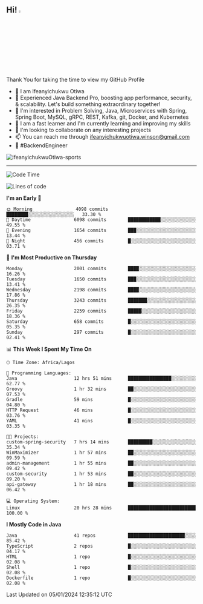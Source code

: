 <!-- BLOG-POST-LIST:START --><!-- BLOG-POST-LIST:END -->

## Hi! <img src="https://media.giphy.com/media/hvRJCLFzcasrR4ia7z/giphy.gif" width="4%"> 

Thank You for taking the time to view my GitHub Profile

- 👋 I am Ifeanyichukwu Otiwa
- 🚀 Experienced Java Backend Pro, boosting app performance, security, & scalability. Let's build something extraordinary together!
- 👀 I'm interested in Problem Solving, Java, Microservices with Spring, Spring Boot, MySQL, gRPC, REST, Kafka, git, Docker, and Kubernetes
- 🌱 I am a fast learner and I'm currently learning and improving my skills
- 💞️ I'm looking to collaborate on any interesting projects
- 📫 You can reach me through ifeanyichukwuotiwa.winson@gmail.com
- 🚀 #BackendEngineer

<p align="left" marginTop="10px"> <img src="https://komarev.com/ghpvc/?username=ifeanyichukwuOtiwa-sports&label=Profile%20views&color=0e75b6&style=for-the-badge" alt="ifeanyichukwuOtiwa-sports" /> </p>

***

<!--START_SECTION:waka-->
![Code Time](http://img.shields.io/badge/Code%20Time-2%2C073%20hrs%207%20mins-blue)

![Lines of code](https://img.shields.io/badge/From%20Hello%20World%20I%27ve%20Written-4.6%20million%20lines%20of%20code-blue)

**I'm an Early 🐤** 

```text
🌞 Morning                4098 commits        ████████░░░░░░░░░░░░░░░░░   33.30 % 
🌆 Daytime                6098 commits        ████████████░░░░░░░░░░░░░   49.55 % 
🌃 Evening                1654 commits        ███░░░░░░░░░░░░░░░░░░░░░░   13.44 % 
🌙 Night                  456 commits         █░░░░░░░░░░░░░░░░░░░░░░░░   03.71 % 
```
📅 **I'm Most Productive on Thursday** 

```text
Monday                   2001 commits        ████░░░░░░░░░░░░░░░░░░░░░   16.26 % 
Tuesday                  1650 commits        ███░░░░░░░░░░░░░░░░░░░░░░   13.41 % 
Wednesday                2198 commits        ████░░░░░░░░░░░░░░░░░░░░░   17.86 % 
Thursday                 3243 commits        ███████░░░░░░░░░░░░░░░░░░   26.35 % 
Friday                   2259 commits        █████░░░░░░░░░░░░░░░░░░░░   18.36 % 
Saturday                 658 commits         █░░░░░░░░░░░░░░░░░░░░░░░░   05.35 % 
Sunday                   297 commits         █░░░░░░░░░░░░░░░░░░░░░░░░   02.41 % 
```


📊 **This Week I Spent My Time On** 

```text
🕑︎ Time Zone: Africa/Lagos

💬 Programming Languages: 
Java                     12 hrs 51 mins      ████████████████░░░░░░░░░   62.77 % 
Groovy                   1 hr 32 mins        ██░░░░░░░░░░░░░░░░░░░░░░░   07.53 % 
Gradle                   59 mins             █░░░░░░░░░░░░░░░░░░░░░░░░   04.80 % 
HTTP Request             46 mins             █░░░░░░░░░░░░░░░░░░░░░░░░   03.76 % 
YAML                     41 mins             █░░░░░░░░░░░░░░░░░░░░░░░░   03.35 % 

🐱‍💻 Projects: 
custom-spring-security   7 hrs 14 mins       █████████░░░░░░░░░░░░░░░░   35.34 % 
WinMaximizer             1 hr 57 mins        ██░░░░░░░░░░░░░░░░░░░░░░░   09.59 % 
admin-management         1 hr 55 mins        ██░░░░░░░░░░░░░░░░░░░░░░░   09.42 % 
custom-security          1 hr 53 mins        ██░░░░░░░░░░░░░░░░░░░░░░░   09.20 % 
api-gateway              1 hr 18 mins        ██░░░░░░░░░░░░░░░░░░░░░░░   06.42 % 

💻 Operating System: 
Linux                    20 hrs 28 mins      █████████████████████████   100.00 % 
```

**I Mostly Code in Java** 

```text
Java                     41 repos            █████████████████████░░░░   85.42 % 
TypeScript               2 repos             █░░░░░░░░░░░░░░░░░░░░░░░░   04.17 % 
HTML                     1 repo              █░░░░░░░░░░░░░░░░░░░░░░░░   02.08 % 
Shell                    1 repo              █░░░░░░░░░░░░░░░░░░░░░░░░   02.08 % 
Dockerfile               1 repo              █░░░░░░░░░░░░░░░░░░░░░░░░   02.08 % 
```




 Last Updated on 05/01/2024 12:35:12 UTC
<!--END_SECTION:waka-->

<!--
<p align="center">
![trophy](https://github-profile-trophy.vercel.app/?username=ifeanyichukwuOtiwa-sports&theme=onedark) (https://github.com/ryo-ma/github-profile-trophy)
</p>
-->

<!---
ifeanyi-otiwa/ifeanyi-otiwa is a ✨ special ✨ repository because its `README.md` (this file) appears on your GitHub profile.
You can click the Preview link to take a look at your changes.
--->
